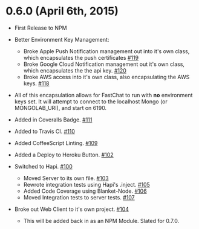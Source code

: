 


















# 0.6.0 (April 6th, 2015)
* First Release to NPM
* Better Environment Key Management:
  * Broke Apple Push Notification management out into it's own class, which encapsulates the push certificates [#119](https://github.com/fastchat/server/issues/119)
  * Broke Google Cloud Notification management out it's own class, which encapsulates the the api key. [#120](https://github.com/fastchat/server/issues/120)
  * Broke AWS access into it's own class, also encapsulating the AWS keys. [#118](https://github.com/fastchat/server/issues/118)
* All of this encapsulation allows for FastChat to run with **no** environment keys set. It will attempt to connect to the localhost Mongo (or MONGOLAB_URI), and start on 6190.

* Added in Coveralls Badge. [#111](https://github.com/fastchat/server/issues/111)
* Added to Travis CI. [#110](https://github.com/fastchat/server/issues/110)
* Added CoffeeScript Linting. [#109](https://github.com/fastchat/server/issues/109)
* Added a Deploy to Heroku Button. [#102](https://github.com/fastchat/server/issues/102)

* Switched to Hapi. [#100](https://github.com/fastchat/server/issues/100)
  * Moved Server to its own file. [#103](https://github.com/fastchat/server/issues/103)
  * Rewrote integration tests using Hapi's .inject. [#105](https://github.com/fastchat/server/issues/105)
  * Added Code Coverage using Blanket-Node. [#106](https://github.com/fastchat/server/issues/106)
  * Moved Integration tests to server tests. [#107](https://github.com/fastchat/server/issues/107)

* Broke out Web Client to it's own project. [#104](https://github.com/fastchat/server/issues/104)
  * This will be added back in as an NPM Module. Slated for 0.7.0.
